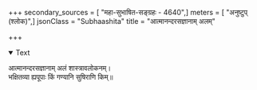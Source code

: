 +++
secondary_sources = [ "महा-सुभाषित-सङ्ग्रहः - 4640",]
meters = [ "अनुष्टुप् (श्लोक)",]
jsonClass = "Subhaashita"
title = "आत्मानन्दरसज्ञानाम् अलम्"

+++

<details open><summary>Text</summary>

आत्मानन्दरसज्ञानाम् अलं शास्त्रावलोकनम्।  
भक्षितव्या ह्यपूपाः किं गण्यानि सुषिराणि किम्॥
</details>
